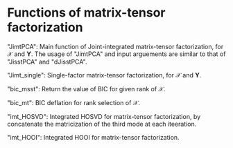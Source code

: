 # Functions of matrix-tensor factorization

"JimtPCA": Main function of Joint-integrated matrix-tensor factorization, for $\mathcal{X}$ and $\boldsymbol{Y}$. The usage of "JimtPCA" and input arguements are similar to that of "JisstPCA" and "dJisstPCA".

"Jimt_single": Single-factor matrix-tensor factorization, for $\mathcal{X}$ and $\boldsymbol{Y}$.

"bic_msst": Return the value of BIC for given rank of $\mathcal{X}$.

"bic_mt": BIC deflation for rank selection of $\mathcal{X}$.

"imt_HOSVD": Integrated HOSVD for matrix-tensor factorization, by concatenate the matricization of the third mode at each iteeration.

"imt_HOOI": Integrated HOOI for matrix-tensor factorization.
